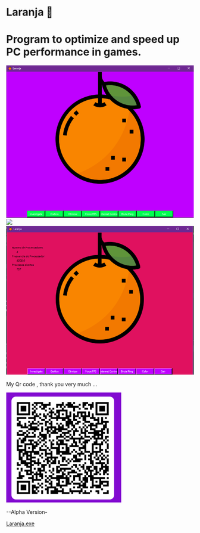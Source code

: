 # <tittle> Laranja </tittle> :orange:
<h1>Program to optimize and speed up PC performance in games.</h1>


![](Laranja/Screenshots/Screenshot2.png)
![](Laranja/Screenshots/Screenshot3.png)
![](Laranja/Screenshots/Screenshot1.png)


My Qr code , thank you very much ...

![](Laranja/Screenshots/code.png)
<p>--Alpha Version-
    
</p>

[Laranja.exe](https://github.com/eusouanderson/Laranja/raw/main/Laranja/%5Blaranja.exe%5D/%5Blaranja.exe%5D.rar)
